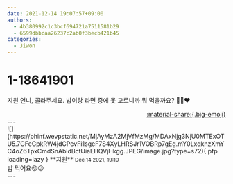 ```yaml
---
date: 2021-12-14 19:07:57+09:00
authors:
  - 4b380992c1c3bcf694721a7511581b29
  - 6599dbbcaa26237c2ab0f3becb421b45
categories:
  - Jiwon
---
```


# 1-18641901

<div class="post-container" markdown="1">
<div class="content-container md-sidebar__scrollwrap" markdown="1">

지원 언니, 골라주세요. 밥이랑 라면 중에 못 고르니까 뭐 먹을까요? 🍚🍜❤️

</div>
</div>

<div style="text-align: right;" markdown="1">
<a href="https://weverse.io/fromis9/fanpost/1-18641901" style="text-align: right;">:material-share:{.big-emoji}</a>
</div>
---

<div class="comments-container md-sidebar__scrollwrap" markdown="1">
<div class="comment" markdown="1">
<div class='id-container' markdown="1">
![](https://phinf.wevpstatic.net/MjAyMzA2MjVfMzMg/MDAxNjg3NjU0MTExOTU5.7GFeCpkRW4jdCPevFi1sgeF7S4XyLHRSJr1VOBRp7gEg.mY0LxqknzXmYC4oZ6TpxCmdSnAbldBctUiaEHQVjHkgg.JPEG/image.jpg?type=s72){ pfp loading=lazy }
**<span class="artist">지원</span>** <small>Dec 14 2021, 19:10</small><br>
</div>
<div class='comment-body' markdown="1">
밥 먹어요😝😛
</div>
</div>
</div>
---
